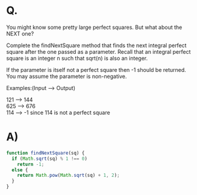 # Q.
You might know some pretty large perfect squares. But what about the NEXT one?

Complete the findNextSquare method that finds the next integral perfect square after the one passed as a parameter. Recall that an integral perfect square is an integer n such that sqrt(n) is also an integer.

If the parameter is itself not a perfect square then -1 should be returned. You may assume the parameter is non-negative.

Examples:(Input --> Output)

121 --> 144\
625 --> 676\
114 --> -1 since 114 is not a perfect square

# A)
```js
function findNextSquare(sq) {
  if (Math.sqrt(sq) % 1 !== 0)
    return -1;
  else {
    return Math.pow(Math.sqrt(sq) + 1, 2);
  }
}
```
